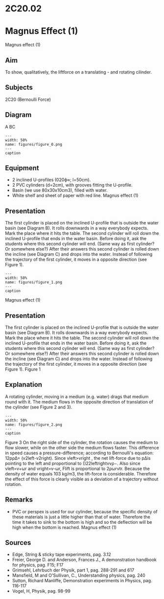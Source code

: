 # 2C20.02 
  # Magnus Effect (1) 
 Magnus effect (1)   
  
## Aim   
 To show, qualitatively, the liftforce on a translating - and rotating cilinder.    
  
## Subjects   
 2C20 (Bernoulli Force)   
  
## Diagram   
  A BC   
```{figure} figures/figure_0.png  
---  
width: 50%  
name: figures/figure_0.png  
---  
caption  
``` 
    
  
## Equipment   
 
 *  2 inclined U-profiles (020ϕ≈; l=50cm). 
 *  2 PVC cylinders (d=2cm), with grooves fitting the U-profile. 
 *  Basin (we use 80x30x10cm3), filled with water. 
 *  White shelf and sheet of paper with red line. Magnus effect (1)
    
  
## Presentation   
 The first cylinder is placed on the inclined U-profile that is outside the water basin (see Diagram B). It rolls downwards in a way everybody expects. Mark the place where it hits the table. The second cylinder will roll down the inclined U-profile that ends in the water basin. Before doing it, ask the students where this second cylinder will end. (Same way as first cylinder? Or somewhere else?) After their answers this second cylinder is rolled down the incline (see Diagram C) and drops into the water. Instead of following the trajectory of the first cylinder, it moves in a opposite direction (see Figure 1).     
```{figure} figures/figure_1.png  
---  
width: 50%  
name: figures/figure_1.png  
---  
caption  
``` 
 Magnus effect (1)    
  
## Presentation   
 The first cylinder is placed on the inclined U-profile that is outside the water basin (see Diagram B). It rolls downwards in a way everybody expects. Mark the place where it hits the table. The second cylinder will roll down the inclined U-profile that ends in the water basin. Before doing it, ask the students where this second cylinder will end. (Same way as first cylinder? Or somewhere else?) After their answers this second cylinder is rolled down the incline (see Diagram C) and drops into the water. Instead of following the trajectory of the first cylinder, it moves in a opposite direction (see Figure 1).    Figure 1   
  
## Explanation   
 A rotating cylinder, moving in a medium (e.g. water) drags that medium round with it. The medium flows in the opposite direction of translation of the cylinder (see Figure 2 and 3).    
```{figure} figures/figure_2.png  
---  
width: 50%  
name: figures/figure_2.png  
---  
caption  
``` 
 Figure 3  On the right side of the cylinder, the rotation causes the medium to flow slower, while on the other side the medium flows faster. This difference in speed causes a pressure-difference; according to Bernoulli's equation: 12pρΔ= (v2left-v2right). Since vleft>vright , the net lift-force due to pΔis pointing to the left and proportional to ()22leftrightvvρ−. Also since vleft=v+ωr and vright=v-ωr, Flift is proportional to 2ρωrvtr. Because the density of water equals 103 kg/m3, the lift-force is considerable. Therefore the effect of this force is clearly visible as a deviation of a trajectory without rotation.    
  
## Remarks   
 
 *  PVC or perspex is used for our cylinder, because the specific density of these materials is just a little higher than that of water. Therefore the time it takes to sink to the bottom is high and so the deflection will be high when the bottom is reached.  Magnus effect (1)
     
  
## Sources   
 
 *  Edge, String & sticky tape experiments, pag. 3.12 
 *  Freier, George D. and Anderson, Frances J., A demonstration handbook for physics, pag. F15; F17 
 *  Grimsehl, Lehrbuch der Physik, part 1, pag. 288-291 and 617 
 *  Mansfield, M and O'Sullivan, C., Understanding physics, pag. 240 
 *  Sutton, Richard Manliffe, Demonstration experiments in Physics, pag. 116-117
 *  Vogel, H, Physik, pag. 98-99
  